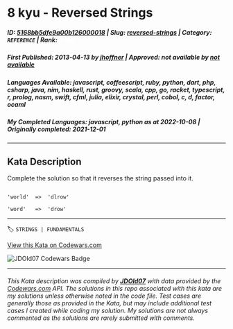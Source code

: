 # 8 kyu - Reversed Strings

##### **ID**: [5168bb5dfe9a00b126000018](https://www.codewars.com/kata/5168bb5dfe9a00b126000018) | **Slug**: [reversed-strings](https://www.codewars.com/kata/5168bb5dfe9a00b126000018) | **Category**: `REFERENCE` | **Rank**: <span style="color:white">8 kyu</span>

##### **First Published**: 2013-04-13 ***by*** [jhoffner](https://www.codewars.com/users/jhoffner) | **Approved**: *not available* ***by*** [*not available*](*https://www.codewars.com*)

##### **Languages Available**: javascript, coffeescript, ruby, python, dart, php, csharp, java, nim, haskell, rust, groovy, scala, cpp, go, racket, typescript, r, prolog, nasm, swift, cfml, julia, elixir, crystal, perl, cobol, c, d, factor, ocaml

##### **My Completed Languages**: javascript, python ***as at*** 2022-10-08 | **Originally completed**: 2021-12-01

---

## Kata Description


Complete the solution so that it reverses the string passed into it. 



```

'world'  =>  'dlrow'

'word'   =>  'drow'

```

---


🏷 `STRINGS | FUNDAMENTALS`


[View this Kata on Codewars.com](https://www.codewars.com/kata/5168bb5dfe9a00b126000018)

![](https://www.codewars.com/users/jdold07/badges/large "JDOld07 Codewars Badge")

---

###### *This Kata description was compiled by [**JDOld07**](https://tpstech.dev) with data provided by the [Codewars.com](https://www.codewars.com) API.  The solutions in this repo associated with this kata are my solutions unless otherwise noted in the code file.  Test cases are generally those as provided in the Kata, but may include additional test cases I created while coding my solution.  My solutions are not always commented as the solutions are rarely submitted with comments.*
